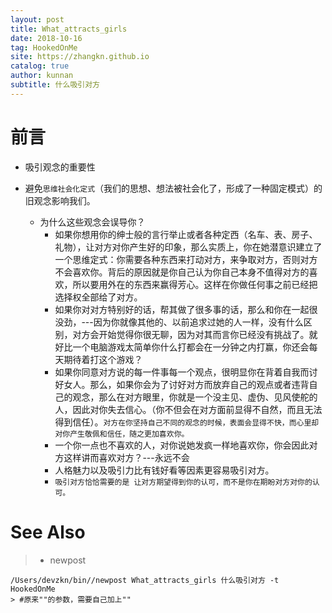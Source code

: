 ```yaml
---
layout: post
title: What_attracts_girls
date: 2018-10-16
tag: HookedOnMe
site: https://zhangkn.github.io
catalog: true
author: kunnan
subtitle: 什么吸引对方
---
```




# 前言



* 吸引观念的重要性

* 避免`思维社会化定式`（我们的思想、想法被社会化了，形成了一种固定模式）的旧观念影响我们。

  * 为什么这些观念会误导你？
    * 如果你想用你的绅士般的言行举止或者各种定西（名车、表、房子、礼物），让对方对你产生好的印象，那么实质上，你在她潜意识建立了一个思维定式：你需要各种东西来打动对方，来争取对方，否则对方不会喜欢你。背后的原因就是你自己认为你自己本身不值得对方的喜欢，所以要用外在的东西来赢得芳心。这样在你做任何事之前已经把选择权全部给了对方。
    * 如果你对对方特别好的话，帮其做了很多事的话，那么和你在一起很没劲，---因为你就像其他的、以前追求过她的人一样，没有什么区别，对方会开始觉得你很无聊，因为对其而言你已经没有挑战了。就好比一个电脑游戏太简单你什么打都会在一分钟之内打赢，你还会每天期待着打这个游戏？
    * 如果你同意对方说的每一件事每一个观点，很明显你在背着自我而讨好女人。那么，如果你会为了讨好对方而放弃自己的观点或者违背自己的观念，那么在对方眼里，你就是一个没主见、虚伪、见风使舵的人，因此对你失去信心。（你不但会在对方面前显得不自然，而且无法得到信任）。`对方在你坚持自己不同的观念的时候，表面会显得不快，而心里却对你产生敬佩和信任，随之更加喜欢你。`
    * 一个你一点也不喜欢的人，对你说她发疯一样地喜欢你，你会因此对方这样讲而喜欢对方？---永远不会
    * 人格魅力以及吸引力比有钱好看等因素更容易吸引对方。
    * `吸引对方恰恰需要的是 让对方期望得到你的认可，而不是你在期盼对方对你的认可。`




# See Also 

>* newpost 
>
```
/Users/devzkn/bin//newpost What_attracts_girls 什么吸引对方 -t HookedOnMe
> #原来""的参数，需要自己加上""
```

